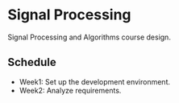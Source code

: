 # Signal Processing
Signal Processing and Algorithms course design.

## Schedule
- Week1: Set up the development environment.
- Week2: Analyze requirements.

